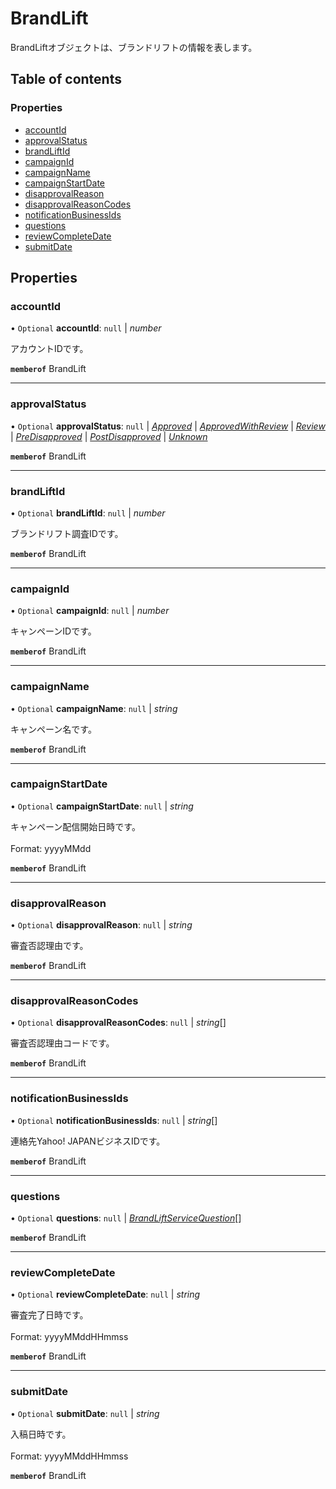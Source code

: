 # BrandLift


<div lang=\"ja\">BrandLiftオブジェクトは、ブランドリフトの情報を表します。</div> 

## Table of contents

### Properties

- [accountId](brandlift.md#accountid)
- [approvalStatus](brandlift.md#approvalstatus)
- [brandLiftId](brandlift.md#brandliftid)
- [campaignId](brandlift.md#campaignid)
- [campaignName](brandlift.md#campaignname)
- [campaignStartDate](brandlift.md#campaignstartdate)
- [disapprovalReason](brandlift.md#disapprovalreason)
- [disapprovalReasonCodes](brandlift.md#disapprovalreasoncodes)
- [notificationBusinessIds](brandlift.md#notificationbusinessids)
- [questions](brandlift.md#questions)
- [reviewCompleteDate](brandlift.md#reviewcompletedate)
- [submitDate](brandlift.md#submitdate)

## Properties

### accountId

• `Optional` **accountId**: ``null`` \| *number*

<div lang=\"ja\">アカウントIDです。</div> 

**`memberof`** BrandLift

___

### approvalStatus

• `Optional` **approvalStatus**: ``null`` \| [*Approved*](./enums/brandliftserviceapprovalstatus.md#approved) \| [*ApprovedWithReview*](./enums/brandliftserviceapprovalstatus.md#approvedwithreview) \| [*Review*](./enums/brandliftserviceapprovalstatus.md#review) \| [*PreDisapproved*](./enums/brandliftserviceapprovalstatus.md#predisapproved) \| [*PostDisapproved*](./enums/brandliftserviceapprovalstatus.md#postdisapproved) \| [*Unknown*](./enums/brandliftserviceapprovalstatus.md#unknown)

**`memberof`** BrandLift

___

### brandLiftId

• `Optional` **brandLiftId**: ``null`` \| *number*

<div lang=\"ja\">ブランドリフト調査IDです。</div> 

**`memberof`** BrandLift

___

### campaignId

• `Optional` **campaignId**: ``null`` \| *number*

<div lang=\"ja\">キャンペーンIDです。</div> 

**`memberof`** BrandLift

___

### campaignName

• `Optional` **campaignName**: ``null`` \| *string*

<div lang=\"ja\">キャンペーン名です。</div> 

**`memberof`** BrandLift

___

### campaignStartDate

• `Optional` **campaignStartDate**: ``null`` \| *string*

<div lang=\"ja\">キャンペーン配信開始日時です。</div>  <br>Format: yyyyMMdd

**`memberof`** BrandLift

___

### disapprovalReason

• `Optional` **disapprovalReason**: ``null`` \| *string*

<div lang=\"ja\">審査否認理由です。</div> 

**`memberof`** BrandLift

___

### disapprovalReasonCodes

• `Optional` **disapprovalReasonCodes**: ``null`` \| *string*[]

<div lang=\"ja\">審査否認理由コードです。</div> 

**`memberof`** BrandLift

___

### notificationBusinessIds

• `Optional` **notificationBusinessIds**: ``null`` \| *string*[]

<div lang=\"ja\">連絡先Yahoo! JAPANビジネスIDです。</div> 

**`memberof`** BrandLift

___

### questions

• `Optional` **questions**: ``null`` \| [*BrandLiftServiceQuestion*](brandliftservicequestion.md)[]

**`memberof`** BrandLift

___

### reviewCompleteDate

• `Optional` **reviewCompleteDate**: ``null`` \| *string*

<div lang=\"ja\">審査完了日時です。</div>  <br>Format: yyyyMMddHHmmss

**`memberof`** BrandLift

___

### submitDate

• `Optional` **submitDate**: ``null`` \| *string*

<div lang=\"ja\">入稿日時です。</div>  <br>Format: yyyyMMddHHmmss

**`memberof`** BrandLift
